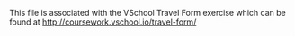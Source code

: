 This file is associated with the VSchool Travel Form exercise which can be found at http://coursework.vschool.io/travel-form/